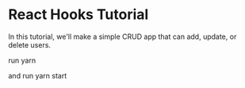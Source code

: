 # React Hooks Tutorial

In this tutorial, we'll make a simple CRUD app that can add, update, or delete users.

run yarn 

and run yarn start